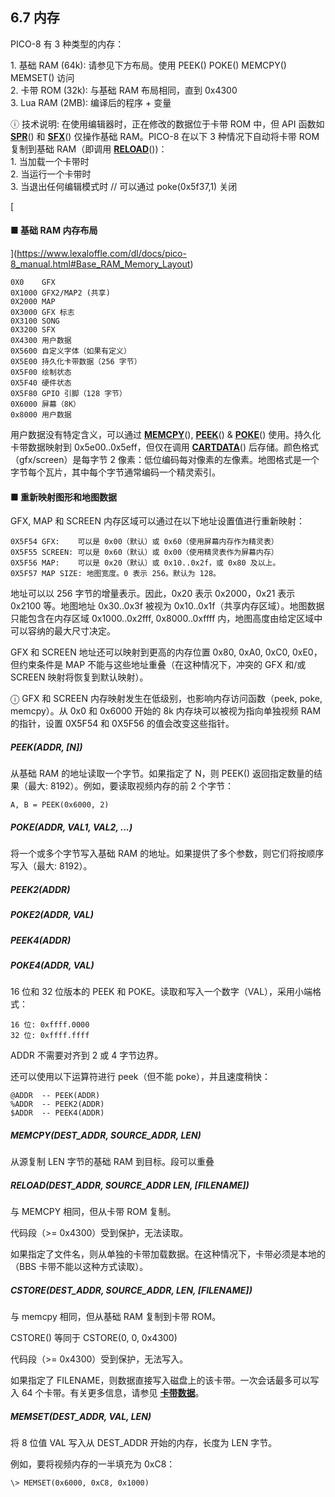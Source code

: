 ## 6.7 内存

PICO-8 有 3 种类型的内存：

1\. 基础 RAM (64k): 请参见下方布局。使用 PEEK() POKE() MEMCPY() MEMSET() 访问  
2\. 卡带 ROM (32k): 与基础 RAM 布局相同，直到 0x4300  
3\. Lua RAM (2MB): 编译后的程序 + 变量  

ⓘ 技术说明: 在使用编辑器时，正在修改的数据位于卡带 ROM 中，但 API 函数如 [**SPR**](https://www.lexaloffle.com/dl/docs/pico-8_manual.html#SPR)() 和 [**SFX**](https://www.lexaloffle.com/dl/docs/pico-8_manual.html#SFX)() 仅操作基础 RAM。PICO-8 在以下 3 种情况下自动将卡带 ROM 复制到基础 RAM（即调用 [**RELOAD**](https://www.lexaloffle.com/dl/docs/pico-8_manual.html#RELOAD)())：  
1\. 当加载一个卡带时  
2\. 当运行一个卡带时  
3\. 当退出任何编辑模式时 // 可以通过 poke(0x5f37,1) 关闭  

[

#### ■ 基础 RAM 内存布局

](https://www.lexaloffle.com/dl/docs/pico-8_manual.html#Base_RAM_Memory_Layout)

```
0X0    GFX  
0X1000 GFX2/MAP2 (共享)  
0X2000 MAP  
0X3000 GFX 标志  
0X3100 SONG  
0X3200 SFX  
0X4300 用户数据  
0X5600 自定义字体（如果有定义）  
0X5E00 持久化卡带数据（256 字节）  
0X5F00 绘制状态  
0X5F40 硬件状态  
0X5F80 GPIO 引脚（128 字节）  
0X6000 屏幕（8K）  
0x8000 用户数据  
```

用户数据没有特定含义，可以通过 [**MEMCPY**](https://www.lexaloffle.com/dl/docs/pico-8_manual.html#MEMCPY)(), [**PEEK**](https://www.lexaloffle.com/dl/docs/pico-8_manual.html#PEEK)() & [**POKE**](https://www.lexaloffle.com/dl/docs/pico-8_manual.html#POKE)() 使用。持久化卡带数据映射到 0x5e00..0x5eff，但仅在调用 [**CARTDATA**](https://www.lexaloffle.com/dl/docs/pico-8_manual.html#CARTDATA)() 后存储。颜色格式（gfx/screen）是每字节 2 像素：低位编码每对像素的左像素。地图格式是一个字节每个瓦片，其中每个字节通常编码一个精灵索引。


#### ■ 重新映射图形和地图数据

GFX, MAP 和 SCREEN 内存区域可以通过在以下地址设置值进行重新映射：

```
0X5F54 GFX:    可以是 0x00（默认）或 0x60（使用屏幕内存作为精灵表）  
0X5F55 SCREEN: 可以是 0x60（默认）或 0x00（使用精灵表作为屏幕内存）  
0X5F56 MAP:    可以是 0x20（默认）或 0x10..0x2f，或 0x80 及以上。  
0X5F57 MAP SIZE: 地图宽度。0 表示 256。默认为 128。  
```

地址可以以 256 字节的增量表示。因此，0x20 表示 0x2000，0x21 表示 0x2100 等。地图地址 0x30..0x3f 被视为 0x10..0x1f（共享内存区域）。地图数据只能包含在内存区域 0x1000..0x2fff, 0x8000..0xffff 内，地图高度由给定区域中可以容纳的最大尺寸决定。

GFX 和 SCREEN 地址还可以映射到更高的内存位置 0x80, 0xA0, 0xC0, 0xE0，但约束条件是 MAP 不能与这些地址重叠（在这种情况下，冲突的 GFX 和/或 SCREEN 映射将恢复到默认映射）。

ⓘ GFX 和 SCREEN 内存映射发生在低级别，也影响内存访问函数（peek, poke, memcpy）。从 0x0 和 0x6000 开始的 8k 内存块可以被视为指向单独视频 RAM 的指针，设置 0X5F54 和 0X5F56 的值会改变这些指针。


##### PEEK(ADDR, \[N\])

从基础 RAM 的地址读取一个字节。如果指定了 N，则 PEEK() 返回指定数量的结果（最大: 8192）。例如，要读取视频内存的前 2 个字节：

```
A, B = PEEK(0x6000, 2)  
```
  
##### POKE(ADDR, VAL1, VAL2, ...)

将一个或多个字节写入基础 RAM 的地址。如果提供了多个参数，则它们将按顺序写入（最大: 8192）。

  
##### PEEK2(ADDR)

##### POKE2(ADDR, VAL)

##### PEEK4(ADDR)

##### POKE4(ADDR, VAL)

16 位和 32 位版本的 PEEK 和 POKE。读取和写入一个数字（VAL），采用小端格式：

    16 位: 0xffff.0000  
    32 位: 0xffff.ffff  

ADDR 不需要对齐到 2 或 4 字节边界。

还可以使用以下运算符进行 peek（但不能 poke），并且速度稍快：

```
@ADDR  -- PEEK(ADDR)  
%ADDR  -- PEEK2(ADDR)  
$ADDR  -- PEEK4(ADDR)  
```
  
##### MEMCPY(DEST\_ADDR, SOURCE\_ADDR, LEN)

从源复制 LEN 字节的基础 RAM 到目标。段可以重叠


##### RELOAD(DEST\_ADDR, SOURCE\_ADDR LEN, \[FILENAME\])

与 MEMCPY 相同，但从卡带 ROM 复制。

代码段（>= 0x4300）受到保护，无法读取。

如果指定了文件名，则从单独的卡带加载数据。在这种情况下，卡带必须是本地的（BBS 卡带不能以这种方式读取）。


##### CSTORE(DEST\_ADDR, SOURCE\_ADDR, LEN, \[FILENAME\])

与 memcpy 相同，但从基础 RAM 复制到卡带 ROM。

CSTORE() 等同于 CSTORE(0, 0, 0x4300)

代码段（>= 0x4300）受到保护，无法写入。

如果指定了 FILENAME，则数据直接写入磁盘上的该卡带。一次会话最多可以写入 64 个卡带。有关更多信息，请参见 [**卡带数据**](https://www.lexaloffle.com/dl/docs/pico-8_manual.html#Cartridge_Data)。


##### MEMSET(DEST\_ADDR, VAL, LEN)

将 8 位值 VAL 写入从 DEST\_ADDR 开始的内存，长度为 LEN 字节。

例如，要将视频内存的一半填充为 0xC8：

```
\> MEMSET(0x6000, 0xC8, 0x1000)
```